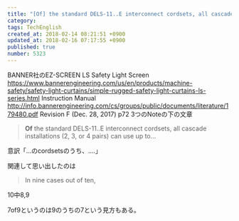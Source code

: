 ```yaml
---
title: "[Of] the standard DELS-11..E interconnect cordsets, all cascade installations (2, 3, or 4 pairs) can use up to... | In nine cases out of ten,"
category: 
tags: TechEnglish
created_at: 2018-02-14 08:21:51 +0900
updated_at: 2018-02-16 07:17:55 +0900
published: true
number: 5323
---
```


BANNER社のEZ-SCREEN LS Safety Light Screen
https://www.bannerengineering.com/us/en/products/machine-safety/safety-light-curtains/simple-rugged-safety-light-curtains-ls-series.html
Instruction Manual
http://info.bannerengineering.com/cs/groups/public/documents/literature/179480.pdf
Revision F (Dec. 28, 2017)
p72
3つのNoteの下の文章

> **Of** the standard DELS-11..E interconnect cordsets, all cascade installations (2, 3, or 4 pairs) can use up to...

意訳「...のcordsetsのうち、....」

関連して思い出したのは

> In nine cases out of ten,

10中8,9

7of9というのは9のうちの7という見方もある。




